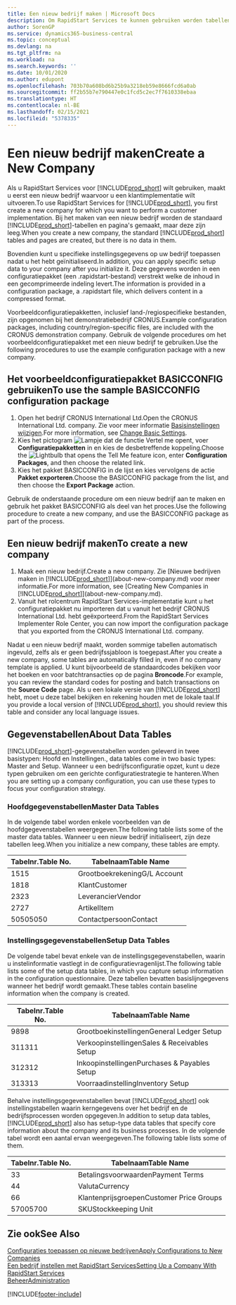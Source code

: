 ```yaml
---
title: Een nieuw bedrijf maken | Microsoft Docs
description: Om RapidStart Services te kunnen gebruiken worden tabellen en pagina's gemaakt, maar ze bevatten geen gegevens.
author: SorenGP
ms.service: dynamics365-business-central
ms.topic: conceptual
ms.devlang: na
ms.tgt_pltfrm: na
ms.workload: na
ms.search.keywords: ''
ms.date: 10/01/2020
ms.author: edupont
ms.openlocfilehash: 703b70a608bd6b25b9a3218eb59e8666fcd6a0ab
ms.sourcegitcommit: ff2b55b7e790447e0c1fcd5c2ec7f7610338ebaa
ms.translationtype: HT
ms.contentlocale: nl-BE
ms.lasthandoff: 02/15/2021
ms.locfileid: "5378335"
---
```

# <a name="create-a-new-company"></a><span data-ttu-id="f657a-103">Een nieuw bedrijf maken</span><span class="sxs-lookup"><span data-stu-id="f657a-103">Create a New Company</span></span>
<span data-ttu-id="f657a-104">Als u RapidStart Services voor [!INCLUDE[prod_short](includes/prod_short.md)] wilt gebruiken, maakt u eerst een nieuw bedrijf waarvoor u een klantimplementatie wilt uitvoeren.</span><span class="sxs-lookup"><span data-stu-id="f657a-104">To use RapidStart Services for [!INCLUDE[prod_short](includes/prod_short.md)], you first create a new company for which you want to perform a customer implementation.</span></span> <span data-ttu-id="f657a-105">Bij het maken van een nieuw bedrijf worden de standaard [!INCLUDE[prod_short](includes/prod_short.md)]-tabellen en pagina's gemaakt, maar deze zijn leeg.</span><span class="sxs-lookup"><span data-stu-id="f657a-105">When you create a new company, the standard [!INCLUDE[prod_short](includes/prod_short.md)] tables and pages are created, but there is no data in them.</span></span>

<span data-ttu-id="f657a-106">Bovendien kunt u specifieke instellingsgegevens op uw bedrijf toepassen nadat u het hebt geïnitialiseerd.</span><span class="sxs-lookup"><span data-stu-id="f657a-106">In addition, you can apply specific setup data to your company after you initialize it.</span></span> <span data-ttu-id="f657a-107">Deze gegevens worden in een configuratiepakket (een .rapidstart-bestand) verstrekt welke de inhoud in een gecomprimeerde indeling levert.</span><span class="sxs-lookup"><span data-stu-id="f657a-107">The information is provided in a configuration package, a .rapidstart file, which delivers content in a compressed format.</span></span>  

<span data-ttu-id="f657a-108">Voorbeeldconfiguratiepakketten, inclusief land-/regiospecifieke bestanden, zijn opgenomen bij het demonstratiebedrijf CRONUS.</span><span class="sxs-lookup"><span data-stu-id="f657a-108">Example configuration packages, including country/region-specific files, are included with the CRONUS demonstration company.</span></span> <span data-ttu-id="f657a-109">Gebruik de volgende procedures om het voorbeeldconfiguratiepakket met een nieuw bedrijf te gebruiken.</span><span class="sxs-lookup"><span data-stu-id="f657a-109">Use the following procedures to use the example configuration package with a new company.</span></span>  

## <a name="to-use-the-sample-basicconfig-configuration-package"></a><span data-ttu-id="f657a-110">Het voorbeeldconfiguratiepakket BASICCONFIG gebruiken</span><span class="sxs-lookup"><span data-stu-id="f657a-110">To use the sample BASICCONFIG configuration package</span></span>  
1. <span data-ttu-id="f657a-111">Open het bedrijf CRONUS International Ltd.</span><span class="sxs-lookup"><span data-stu-id="f657a-111">Open the CRONUS International Ltd. company.</span></span> <span data-ttu-id="f657a-112">Zie voor meer informatie [Basisinstellingen wijzigen](ui-change-basic-settings.md).</span><span class="sxs-lookup"><span data-stu-id="f657a-112">For more information, see [Change Basic Settings](ui-change-basic-settings.md).</span></span>
2. <span data-ttu-id="f657a-113">Kies het pictogram ![Lampje dat de functie Vertel me opent](media/ui-search/search_small.png "Vertel me wat u wilt doen"), voer **Configuratiepakketten** in en kies de desbetreffende koppeling.</span><span class="sxs-lookup"><span data-stu-id="f657a-113">Choose the ![Lightbulb that opens the Tell Me feature](media/ui-search/search_small.png "Tell me what you want to do") icon, enter **Configuration Packages**, and then choose the related link.</span></span>  
3. <span data-ttu-id="f657a-114">Kies het pakket BASICCONFIG in de lijst en kies vervolgens de actie **Pakket exporteren**.</span><span class="sxs-lookup"><span data-stu-id="f657a-114">Choose the BASICCONFIG package from the list, and then choose the **Export Package** action.</span></span>  

<span data-ttu-id="f657a-115">Gebruik de onderstaande procedure om een nieuw bedrijf aan te maken en gebruik het pakket BASICCONFIG als deel van het proces.</span><span class="sxs-lookup"><span data-stu-id="f657a-115">Use the following procedure to create a new company, and use the BASICCONFIG package as part of the process.</span></span>  

## <a name="to-create-a-new-company"></a><span data-ttu-id="f657a-116">Een nieuw bedrijf maken</span><span class="sxs-lookup"><span data-stu-id="f657a-116">To create a new company</span></span>  
1. <span data-ttu-id="f657a-117">Maak een nieuw bedrijf.</span><span class="sxs-lookup"><span data-stu-id="f657a-117">Create a new company.</span></span> <span data-ttu-id="f657a-118">Zie [Nieuwe bedrijven maken in [!INCLUDE[prod_short](includes/prod_short.md)]](about-new-company.md) voor meer informatie.</span><span class="sxs-lookup"><span data-stu-id="f657a-118">For more information, see [Creating New Companies in [!INCLUDE[prod_short](includes/prod_short.md)]](about-new-company.md).</span></span>
2. <span data-ttu-id="f657a-119">Vanuit het rolcentrum RapidStart Services-implementatie kunt u het configuratiepakket nu importeren dat u vanuit het bedrijf CRONUS International Ltd. hebt geëxporteerd.</span><span class="sxs-lookup"><span data-stu-id="f657a-119">From the RapidStart Services Implementer Role Center, you can now import the configuration package that you exported from the CRONUS International Ltd. company.</span></span>

<span data-ttu-id="f657a-120">Nadat u een nieuw bedrijf maakt, worden sommige tabellen automatisch ingevuld, zelfs als er geen bedrijfssjabloon is toegepast.</span><span class="sxs-lookup"><span data-stu-id="f657a-120">After you create a new company, some tables are automatically filled in, even if no company template is applied.</span></span> <span data-ttu-id="f657a-121">U kunt bijvoorbeeld de standaardcodes bekijken voor het boeken en voor batchtransacties op de pagina **Broncode**.</span><span class="sxs-lookup"><span data-stu-id="f657a-121">For example, you can review the standard codes for posting and batch transactions on the **Source Code** page.</span></span> <span data-ttu-id="f657a-122">Als u een lokale versie van [!INCLUDE[prod_short](includes/prod_short.md)] hebt, moet u deze tabel bekijken en rekening houden met de lokale taal.</span><span class="sxs-lookup"><span data-stu-id="f657a-122">If you provide a local version of [!INCLUDE[prod_short](includes/prod_short.md)], you should review this table and consider any local language issues.</span></span>

## <a name="about-data-tables"></a><span data-ttu-id="f657a-123">Gegevenstabellen</span><span class="sxs-lookup"><span data-stu-id="f657a-123">About Data Tables</span></span>
[!INCLUDE[prod_short](includes/prod_short.md)]<span data-ttu-id="f657a-124">-gegevenstabellen worden geleverd in twee basistypen: Hoofd en Instellingen.</span><span class="sxs-lookup"><span data-stu-id="f657a-124">, data tables come in two basic types: Master and Setup.</span></span> <span data-ttu-id="f657a-125">Wanneer u een bedrijfsconfiguratie opzet, kunt u deze typen gebruiken om een gerichte configuratiestrategie te hanteren.</span><span class="sxs-lookup"><span data-stu-id="f657a-125">When you are setting up a company configuration, you can use these types to focus your configuration strategy.</span></span>  

### <a name="master-data-tables"></a><span data-ttu-id="f657a-126">Hoofdgegevenstabellen</span><span class="sxs-lookup"><span data-stu-id="f657a-126">Master Data Tables</span></span>  
<span data-ttu-id="f657a-127">In de volgende tabel worden enkele voorbeelden van de hoofdgegevenstabellen weergegeven.</span><span class="sxs-lookup"><span data-stu-id="f657a-127">The following table lists some of the master data tables.</span></span> <span data-ttu-id="f657a-128">Wanneer u een nieuw bedrijf initialiseert, zijn deze tabellen leeg.</span><span class="sxs-lookup"><span data-stu-id="f657a-128">When you initialize a new company, these tables are empty.</span></span>  

|<span data-ttu-id="f657a-129">Tabelnr.</span><span class="sxs-lookup"><span data-stu-id="f657a-129">Table No.</span></span>|<span data-ttu-id="f657a-130">Tabelnaam</span><span class="sxs-lookup"><span data-stu-id="f657a-130">Table Name</span></span>|  
|-------------------|--------------------|  
|<span data-ttu-id="f657a-131">15</span><span class="sxs-lookup"><span data-stu-id="f657a-131">15</span></span>|<span data-ttu-id="f657a-132">Grootboekrekening</span><span class="sxs-lookup"><span data-stu-id="f657a-132">G/L Account</span></span>|  
|<span data-ttu-id="f657a-133">18</span><span class="sxs-lookup"><span data-stu-id="f657a-133">18</span></span>|<span data-ttu-id="f657a-134">Klant</span><span class="sxs-lookup"><span data-stu-id="f657a-134">Customer</span></span>|  
|<span data-ttu-id="f657a-135">23</span><span class="sxs-lookup"><span data-stu-id="f657a-135">23</span></span>|<span data-ttu-id="f657a-136">Leverancier</span><span class="sxs-lookup"><span data-stu-id="f657a-136">Vendor</span></span>|  
|<span data-ttu-id="f657a-137">27</span><span class="sxs-lookup"><span data-stu-id="f657a-137">27</span></span>|<span data-ttu-id="f657a-138">Artikel</span><span class="sxs-lookup"><span data-stu-id="f657a-138">Item</span></span>|  
|<span data-ttu-id="f657a-139">5050</span><span class="sxs-lookup"><span data-stu-id="f657a-139">5050</span></span>|<span data-ttu-id="f657a-140">Contactpersoon</span><span class="sxs-lookup"><span data-stu-id="f657a-140">Contact</span></span>|  

### <a name="setup-data-tables"></a><span data-ttu-id="f657a-141">Instellingsgegevenstabellen</span><span class="sxs-lookup"><span data-stu-id="f657a-141">Setup Data Tables</span></span>  
<span data-ttu-id="f657a-142">De volgende tabel bevat enkele van de instellingsgegevenstabellen, waarin u instelinformatie vastlegt in de configuratievragenlijst.</span><span class="sxs-lookup"><span data-stu-id="f657a-142">The following table lists some of the setup data tables, in which you capture setup information in the configuration questionnaire.</span></span> <span data-ttu-id="f657a-143">Deze tabellen bevatten basislijngegevens wanneer het bedrijf wordt gemaakt.</span><span class="sxs-lookup"><span data-stu-id="f657a-143">These tables contain baseline information when the company is created.</span></span>  

|<span data-ttu-id="f657a-144">Tabelnr.</span><span class="sxs-lookup"><span data-stu-id="f657a-144">Table No.</span></span>|<span data-ttu-id="f657a-145">Tabelnaam</span><span class="sxs-lookup"><span data-stu-id="f657a-145">Table Name</span></span>|  
|-------------------|--------------------|  
|<span data-ttu-id="f657a-146">98</span><span class="sxs-lookup"><span data-stu-id="f657a-146">98</span></span>|<span data-ttu-id="f657a-147">Grootboekinstellingen</span><span class="sxs-lookup"><span data-stu-id="f657a-147">General Ledger Setup</span></span>|  
|<span data-ttu-id="f657a-148">311</span><span class="sxs-lookup"><span data-stu-id="f657a-148">311</span></span>|<span data-ttu-id="f657a-149">Verkoopinstellingen</span><span class="sxs-lookup"><span data-stu-id="f657a-149">Sales & Receivables Setup</span></span>|  
|<span data-ttu-id="f657a-150">312</span><span class="sxs-lookup"><span data-stu-id="f657a-150">312</span></span>|<span data-ttu-id="f657a-151">Inkoopinstellingen</span><span class="sxs-lookup"><span data-stu-id="f657a-151">Purchases & Payables Setup</span></span>|  
|<span data-ttu-id="f657a-152">313</span><span class="sxs-lookup"><span data-stu-id="f657a-152">313</span></span>|<span data-ttu-id="f657a-153">Voorraadinstelling</span><span class="sxs-lookup"><span data-stu-id="f657a-153">Inventory Setup</span></span>|  

<span data-ttu-id="f657a-154">Behalve instellingsgegevenstabellen bevat [!INCLUDE[prod_short](includes/prod_short.md)] ook instellingstabellen waarin kerngegevens over het bedrijf en de bedrijfsprocessen worden opgegeven.</span><span class="sxs-lookup"><span data-stu-id="f657a-154">In addition to setup data tables, [!INCLUDE[prod_short](includes/prod_short.md)] also has setup-type data tables that specify core information about the company and its business processes.</span></span> <span data-ttu-id="f657a-155">In de volgende tabel wordt een aantal ervan weergegeven.</span><span class="sxs-lookup"><span data-stu-id="f657a-155">The following table lists some of them.</span></span>  

|<span data-ttu-id="f657a-156">Tabelnr.</span><span class="sxs-lookup"><span data-stu-id="f657a-156">Table No.</span></span>|<span data-ttu-id="f657a-157">Tabelnaam</span><span class="sxs-lookup"><span data-stu-id="f657a-157">Table Name</span></span>|  
|-------------------|--------------------|  
|<span data-ttu-id="f657a-158">3</span><span class="sxs-lookup"><span data-stu-id="f657a-158">3</span></span>|<span data-ttu-id="f657a-159">Betalingsvoorwaarden</span><span class="sxs-lookup"><span data-stu-id="f657a-159">Payment Terms</span></span>|  
|<span data-ttu-id="f657a-160">4</span><span class="sxs-lookup"><span data-stu-id="f657a-160">4</span></span>|<span data-ttu-id="f657a-161">Valuta</span><span class="sxs-lookup"><span data-stu-id="f657a-161">Currency</span></span>|  
|<span data-ttu-id="f657a-162">6</span><span class="sxs-lookup"><span data-stu-id="f657a-162">6</span></span>|<span data-ttu-id="f657a-163">Klantenprijsgroepen</span><span class="sxs-lookup"><span data-stu-id="f657a-163">Customer Price Groups</span></span>|  
|<span data-ttu-id="f657a-164">5700</span><span class="sxs-lookup"><span data-stu-id="f657a-164">5700</span></span>|<span data-ttu-id="f657a-165">SKU</span><span class="sxs-lookup"><span data-stu-id="f657a-165">Stockkeeping Unit</span></span>|

  

## <a name="see-also"></a><span data-ttu-id="f657a-166">Zie ook</span><span class="sxs-lookup"><span data-stu-id="f657a-166">See Also</span></span>  
[<span data-ttu-id="f657a-167">Configuraties toepassen op nieuwe bedrijven</span><span class="sxs-lookup"><span data-stu-id="f657a-167">Apply Configurations to New Companies</span></span>](admin-apply-configuration-to-new-companies.md)  
[<span data-ttu-id="f657a-168">Een bedrijf instellen met RapidStart Services</span><span class="sxs-lookup"><span data-stu-id="f657a-168">Setting Up a Company With RapidStart Services</span></span>](admin-set-up-a-company-with-rapidstart.md)  
[<span data-ttu-id="f657a-169">Beheer</span><span class="sxs-lookup"><span data-stu-id="f657a-169">Administration</span></span>](admin-setup-and-administration.md)


[!INCLUDE[footer-include](includes/footer-banner.md)]